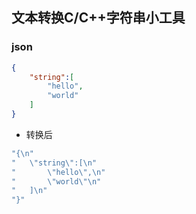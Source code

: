 ## 文本转换C/C++字符串小工具

### json
```json
{
	"string":[
		"hello",
		"world"
	]
}
```
- 转换后
```c++
"{\n"
"	\"string\":[\n"
"		\"hello\",\n"
"		\"world\"\n"
"	]\n"
"}"
```
